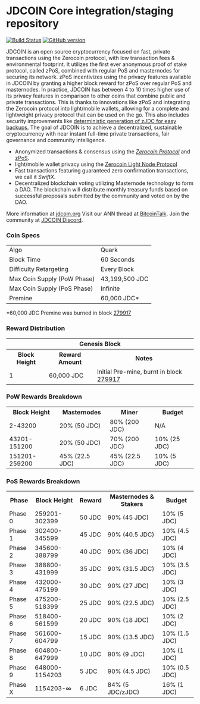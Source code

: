 JDCOIN Core integration/staging repository
=====================================

[![Build Status](https://travis-ci.org/JDCOIN-Project/JDCOIN.svg?branch=master)](https://travis-ci.org/JDCOIN-Project/JDCOIN) [![GitHub version](https://badge.fury.io/gh/JDCOIN-Project%2FJDCOIN.svg)](https://badge.fury.io/gh/JDCOIN-Project%2FJDCOIN)

JDCOIN is an open source cryptocurrency focused on fast, private transactions using the Zerocoin protocol, with low transaction fees & environmental footprint.  It utilizes the first ever anonymous proof of stake protocol, called zPoS, combined with regular PoS and masternodes for securing its network. zPoS incentivizes using the privacy features available in JDCOIN by granting a higher block reward for zPoS over regular PoS and masternodes. In practice, JDCOIN has between 4 to 10 times higher use of its privacy features in comparison to other coins that combine public and private transactions. This is thanks to innovations like zPoS and integrating the Zerocoin protocol into light/mobile wallets, allowing for a complete and lightweight privacy protocol that can be used on the go. This also includes security improvements like [deterministic generation of zJDC for easy backups.](https://www.reddit.com/r/jdcoin/comments/8gbjf7/how_to_use_deterministic_zerocoin_generation/)
The goal of JDCOIN is to achieve a decentralized, sustainable cryptocurrency with near instant full-time private transactions, fair governance and community intelligence.
- Anonymized transactions & consensus using the [_Zerocoin Protocol_](http://www.jdcoin.org/zpiv) and [zPoS](https://jdcoin.org/zpos/).
- light/mobile wallet privacy using the [Zerocoin Light Node Protocol](https://jdcoin.org/wp-content/uploads/2018/11/Zerocoin_Light_Node_Protocol.pdf)
- Fast transactions featuring guaranteed zero confirmation transactions, we call it _SwiftX_.
- Decentralized blockchain voting utilizing Masternode technology to form a DAO. The blockchain will distribute monthly treasury funds based on successful proposals submitted by the community and voted on by the DAO.

More information at [jdcoin.org](http://www.jdcoin.org) Visit our ANN thread at [BitcoinTalk](http://www.bitcointalk.org/index.php?topic=1262920). Join the community at [JDCOIN Discord](https://discordapp.com/invite/jzqVsJd).

### Coin Specs
<table>
<tr><td>Algo</td><td>Quark</td></tr>
<tr><td>Block Time</td><td>60 Seconds</td></tr>
<tr><td>Difficulty Retargeting</td><td>Every Block</td></tr>
<tr><td>Max Coin Supply (PoW Phase)</td><td>43,199,500 JDC</td></tr>
<tr><td>Max Coin Supply (PoS Phase)</td><td>Infinite</td></tr>
<tr><td>Premine</td><td>60,000 JDC*</td></tr>
</table>

*60,000 JDC Premine was burned in block [279917](http://www.presstab.pw/phpexplorer/JDCOIN/block.php?blockhash=206d9cfe859798a0b0898ab00d7300be94de0f5469bb446cecb41c3e173a57e0)

### Reward Distribution

<table>
<th colspan=4>Genesis Block</th>
<tr><th>Block Height</th><th>Reward Amount</th><th>Notes</th></tr>
<tr><td>1</td><td>60,000 JDC</td><td>Initial Pre-mine, burnt in block <a href="http://www.presstab.pw/phpexplorer/JDCOIN/block.php?blockhash=206d9cfe859798a0b0898ab00d7300be94de0f5469bb446cecb41c3e173a57e0">279917</a></td></tr>
</table>

### PoW Rewards Breakdown

<table>
<th>Block Height</th><th>Masternodes</th><th>Miner</th><th>Budget</th>
<tr><td>2-43200</td><td>20% (50 JDC)</td><td>80% (200 JDC)</td><td>N/A</td></tr>
<tr><td>43201-151200</td><td>20% (50 JDC)</td><td>70% (200 JDC)</td><td>10% (25 JDC)</td></tr>
<tr><td>151201-259200</td><td>45% (22.5 JDC)</td><td>45% (22.5 JDC)</td><td>10% (5 JDC)</td></tr>
</table>

### PoS Rewards Breakdown

<table>
<th>Phase</th><th>Block Height</th><th>Reward</th><th>Masternodes & Stakers</th><th>Budget</th>
<tr><td>Phase 0</td><td>259201-302399</td><td>50 JDC</td><td>90% (45 JDC)</td><td>10% (5 JDC)</td></tr>
<tr><td>Phase 1</td><td>302400-345599</td><td>45 JDC</td><td>90% (40.5 JDC)</td><td>10% (4.5 JDC)</td></tr>
<tr><td>Phase 2</td><td>345600-388799</td><td>40 JDC</td><td>90% (36 JDC)</td><td>10% (4 JDC)</td></tr>
<tr><td>Phase 3</td><td>388800-431999</td><td>35 JDC</td><td>90% (31.5 JDC)</td><td>10% (3.5 JDC)</td></tr>
<tr><td>Phase 4</td><td>432000-475199</td><td>30 JDC</td><td>90% (27 JDC)</td><td>10% (3 JDC)</td></tr>
<tr><td>Phase 5</td><td>475200-518399</td><td>25 JDC</td><td>90% (22.5 JDC)</td><td>10% (2.5 JDC)</td></tr>
<tr><td>Phase 6</td><td>518400-561599</td><td>20 JDC</td><td>90% (18 JDC)</td><td>10% (2 JDC)</td></tr>
<tr><td>Phase 7</td><td>561600-604799</td><td>15 JDC</td><td>90% (13.5 JDC)</td><td>10% (1.5 JDC)</td></tr>
<tr><td>Phase 8</td><td>604800-647999</td><td>10 JDC</td><td>90% (9 JDC)</td><td>10% (1 JDC)</td></tr>
<tr><td>Phase 9</td><td>648000-1154203</td><td>5 JDC</td><td>90% (4.5 JDC)</td><td>10% (0.5 JDC)</td></tr>
<tr><td>Phase X</td><td>1154203-∞</td><td>6 JDC</td><td>84% (5 JDC/zJDC)</td><td>16% (1 JDC)</td></tr>
</table>
